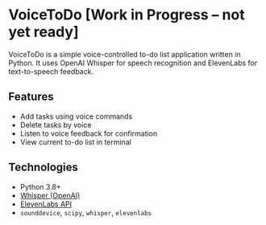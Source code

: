 # VoiceToDo [Work in Progress – not yet ready]

VoiceToDo is a simple voice-controlled to-do list application written in Python. It uses OpenAI Whisper for speech recognition and ElevenLabs for text-to-speech feedback.

## Features

- Add tasks using voice commands
- Delete tasks by voice
- Listen to voice feedback for confirmation
- View current to-do list in terminal

## Technologies

- Python 3.8+
- [Whisper (OpenAI)](https://github.com/openai/whisper)
- [ElevenLabs API](https://www.elevenlabs.io/)
- `sounddevice`, `scipy`, `whisper`, `elevenlabs`
